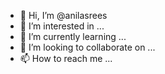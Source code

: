 - 👋 Hi, I’m @anilasrees
- 👀 I’m interested in ...
- 🌱 I’m currently learning ...
- 💞️ I’m looking to collaborate on ...
- 📫 How to reach me ...

<!---
anilasrees/anilasrees is a ✨ special ✨ repository because its `README.md` (this file) appears on your GitHub profile.
You can click the Preview link to take a look at your changes.
--->

